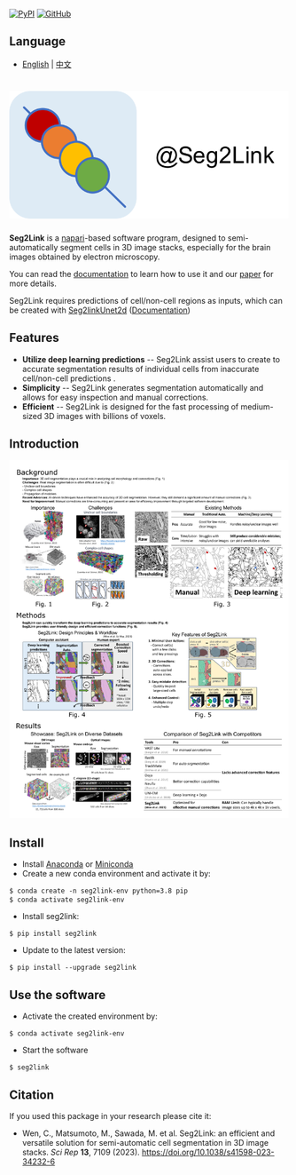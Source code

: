 [![PyPI](https://img.shields.io/pypi/v/seg2link)](https://pypi.org/project/seg2link/) [![GitHub](https://img.shields.io/github/license/WenChentao/3DeeCellTracker)](https://github.com/WenChentao/3DeeCellTracker/blob/master/LICENSE)

## Language

- [English](README.md) | [中文](README_zh.md)

# ![icon](docs/pics/icon.svg)

**Seg2Link** is a [napari](https://napari.org
)-based software program, designed to semi-automatically segment cells in 3D image stacks, especially for the brain 
images obtained by electron microscopy. 

You can read the [documentation](https://wenchentao.github.io/Seg2Link/) to learn how to use it and our [paper](https://doi.org/10.1038/s41598-023-34232-6) for more details.

Seg2Link requires predictions of cell/non-cell regions as inputs, which can be created with [Seg2linkUnet2d](https://github.com/WenChentao/seg2link_unet2d) ([Documentation](https://wenchentao.github.io/Seg2Link/seg2link-unet2d.html))

## Features
- **Utilize deep learning predictions** -- Seg2Link assist users to create to accurate segmentation results of individual cells from inaccurate cell/non-cell predictions .
- **Simplicity** -- Seg2Link generates segmentation automatically and allows for easy inspection and manual corrections.
- **Efficient** -- Seg2Link is designed for the fast processing of medium-sized 3D images with billions of voxels.
  
## Introduction
![Introduction](docs/pics/Introduction.png)

## Install
- Install [Anaconda](https://www.anaconda.com/products/individual) 
  or [Miniconda](https://conda.io/miniconda.html)
- Create a new conda environment and activate it by:
```console
$ conda create -n seg2link-env python=3.8 pip
$ conda activate seg2link-env
```
- Install seg2link:
```console
$ pip install seg2link
```
- Update to the latest version:
```console
$ pip install --upgrade seg2link
```

## Use the software
- Activate the created environment by:
```console
$ conda activate seg2link-env
```
- Start the software
```console
$ seg2link
```

## Citation
If you used this package in your research please cite it:

- Wen, C., Matsumoto, M., Sawada, M. et al. Seg2Link: an efficient and versatile solution for semi-automatic cell segmentation in 3D image stacks. _Sci Rep_ **13**, 7109 (2023). https://doi.org/10.1038/s41598-023-34232-6
